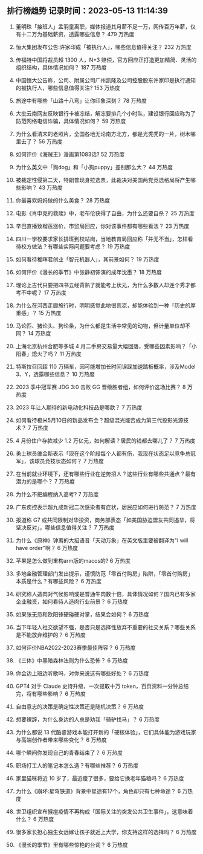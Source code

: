 
## 排行榜趋势 记录时间：2023-05-13 11:14:39
  
  1. 董明珠「接班人」孟羽童离职，媒体报道其月薪不足一万，网传百万年薪，仅有十二万为基础薪资，透露哪些信息？ 479 万热度
    
  2. 恒大集团发布公告:许家印成「被执行人」，哪些信息值得关注？ 232 万热度
    
  3. 传福特中国将裁员超 1300 人，N+3 赔偿，官方回应正打造更加精简、灵活的组织结构，具体情况如何？ 187 万热度
    
  4. 中国恒大公告称，公司、附属公司广州凯隆及公司控股股东许家印是执行通知的被执行人，哪些信息值得关注? 153 万热度
    
  5. 旅途中有哪些「山路十八弯」让你印象深刻？ 78 万热度
    
  6. 大批云南网友反映银行卡被冻结，解冻要排几个小时队，建设银行回应称为了防范网络电信诈骗，具体情况如何？ 59 万热度
    
  7. 为什么看清末的老照片，全国各地无论南方北方，都是光秃秃的一片，树木哪里去了？ 56 万热度
    
  8. 如何评价《海贼王》漫画第1083话? 52 万热度
    
  9. 为什么英文中「狗dog」和「小狗puppy」差别那么大？ 44 万热度
    
  10. 被裁定性侵第二天，特朗普现身拉选票，此裁决对美国两党竞选格局将产生哪些影响？ 43 万热度
    
  11. 你最喜欢妈妈做的什么美食？ 28 万热度
    
  12. 电影《肖申克的救赎》中，老布伦获得了自由，为什么还要自杀？ 25 万热度
    
  13. 辛巴直播致榴莲涨价，市监局回应，你对该事件都有哪些看法？ 23 万热度
    
  14. 四川一学校要求家长排班到校站岗，当地教育局回应称「并无不当」，怎样看待校方做法？有哪些实际问题要考虑？ 19 万热度
    
  15. 如何看待稚晖君创业「智元机器人」，其前景如何？ 19 万热度
    
  16. 如何评价《漫长的季节》中张静初饰演的成年沈墨？ 18 万热度
    
  17. 理论上古代只要把四书五经背熟了就能考上状元，为什么多数人却连个秀才都考不中呢？ 17 万热度
    
  18. 为什么在河西走廊旅行时，明明感觉此地很荒凉，却能体验到一种「历史的厚重感」？ 15 万热度
    
  19. 马论匹、猪论头、狗论条，为什么都是生活中常见的动物，但计量单位却不同？ 14 万热度
    
  20. 上海北京杭州合肥等多城 4 月二手房交易量大幅回落，受哪些因素影响？「小阳春」熄火了吗？ 11 万热度
    
  21. 特斯拉召回超 110 万辆车，因可能增加长时间误踩加速踏板概率，涉及Model 3、Y，透露哪些信息？ 10 万热度
    
  22. 2023 季中冠军赛 JDG 3:0 击败 GG 晋级胜者组，如何评价这场比赛？ 8 万热度
    
  23. 2023 年让人期待的新电动化科技品是哪款？ 7 万热度
    
  24. 如何看待极米5月10日的新品发布会？超级混光能否成为第三代投影光源技术？ 7 万热度
    
  25. 4 月份住户存款减少 1.2 万亿元，如何解读？居民的钱都去哪儿了？ 7 万热度
    
  26. 勇士球员维金斯表示「现在这个阶段每个人都有伤，我现在状态足以竞争总冠军」，该球员竞技状态如何？ 7 万热度
    
  27. 在当前就业环境下，还有哪些行业在逆势招人？这些行业有哪些共通点？最有潜力的是哪个？ 7 万热度
    
  28. 为什么不把编程纳入高考? 7 万热度
    
  29. 广东疾控表示超九成新冠二次感染者有症状，居民应如何进行防范？ 7 万热度
    
  30. 报道称 G7 或共同限制对华投资，商务部表态「如美国胁迫盟友共同遏华，将坚决反对」，哪些信息值得关注？ 7 万热度
    
  31. 为什么《原神》钟离的大招语音「天动万象」在英文版里要被翻译为"I will have order"啊？ 6 万热度
    
  32. 苹果是怎么做到重构arm版的macos的? 6 万热度
    
  33. 多地金融管理部门发出提示，谨慎防范「零首付购房」陷阱，「零首付购房」本质是什么？有哪些风险？ 6 万热度
    
  34. 研究称人造肉对气候影响或是普通牛肉数十倍，具体情况如何？国内已有多家企业融资，如何看待人造肉行业前景？ 6 万热度
    
  35. 如果张无忌和欧阳锋硬碰硬对掌，结果会如何？ 6 万热度
    
  36. 当下年轻人社交欲望不强，是否只是选择性放弃不重要的社交关系？哪些关系是不能放弃维护的？ 6 万热度
    
  37. 如何评价NBA2022-2023赛季最佳阵容？ 6 万热度
    
  38. 《三体》中黑暗森林法则为什么恐怖？ 6 万热度
    
  39. 你会边上班边听歌吗，对你来说这有哪些好处？ 6 万热度
    
  40. GPT4 对手 Claude 史诗升级，一次提取十万 token，百页资料一分钟总结完，将有哪些影响？ 6 万热度
    
  41. 自由意志的决策是确定性决策还是随机决策？ 6 万热度
    
  42. 想要裸辞，为什么身边的人总是劝我「骑驴找马」？ 6 万热度
    
  43. 为什么都说 13 代酷睿游戏本能打开新的「硬核体验」，它们具体能为游戏玩家与高端创作者带来哪些变化？ 6 万热度
    
  44. 哪个瞬间你发现自己的青春结束了？ 6 万热度
    
  45. 职场打工人的笔记本怎么选？有哪些推荐？ 6 万热度
    
  46. 家里猫咪将近 10 岁了，最近瘦了很多，要给它换老年猫粮吗？ 6 万热度
    
  47. 为什么《崩坏:星穹铁道》背景中星途有17个，角色却只有七种命途？ 6 万热度
    
  48. 世卫组织宣布猴痘疫情不再构成「国际关注的突发公共卫生事件」，这意味着什么？ 6 万热度
    
  49. 很多家长担心独生女远嫁让孩子就近上大学，你支持这样的选择吗？ 6 万热度
    
  50. 《漫长的季节》里有哪些惊艳的台词？ 6 万热度
    